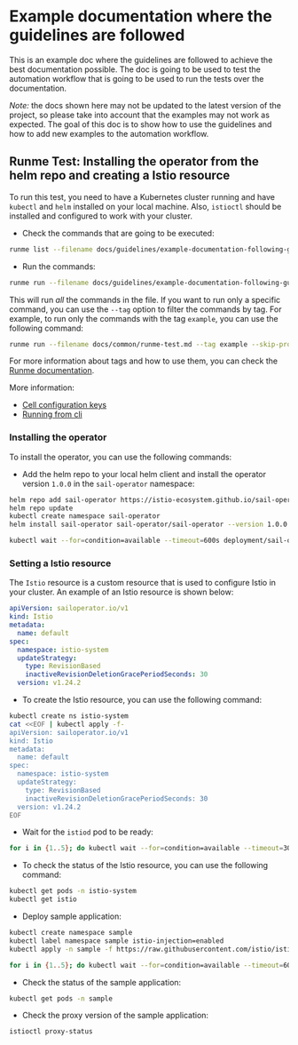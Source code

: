 # Example documentation where the guidelines are followed
This is an example doc where the guidelines are followed to achieve the best documentation possible. The doc is going to be used to test the automation workflow that is going to be used to run the tests over the documentation.

*Note:* the docs shown here may not be updated to the latest version of the project, so please take into account that the examples may not work as expected. The goal of this doc is to show how to use the guidelines and how to add new examples to the automation workflow.

## Runme Test: Installing the operator from the helm repo and creating a Istio resource

To run this test, you need to have a Kubernetes cluster running and have `kubectl` and `helm` installed on your local machine. Also, `istioctl` should be installed and configured to work with your cluster.

- Check the commands that are going to be executed:
```bash { ignore=true }
runme list --filename docs/guidelines/example-documentation-following-guidelines.md
```

- Run the commands:
```bash { ignore=true }
runme run --filename docs/guidelines/example-documentation-following-guidelines.md --all --skip-prompts
```
This will run *all* the commands in the file. If you want to run only a specific command, you can use the `--tag` option to filter the commands by tag. For example, to run only the commands with the tag `example`, you can use the following command:
```bash { ignore=true }
runme run --filename docs/common/runme-test.md --tag example --skip-prompts
```
For more information about tags and how to use them, you can check the [Runme documentation](https://docs.runme.dev/usage/run-tag).

More information:
- [Cell configuration keys](https://docs.runme.dev/configuration/cell-level#cell-configuration-keys)
- [Running from cli](https://docs.runme.dev/getting-started/cli)

### Installing the operator

To install the operator, you can use the following commands:

- Add the helm repo to your local helm client and install the operator version `1.0.0` in the `sail-operator` namespace:
```bash { name=deploy-operator tag=example}
helm repo add sail-operator https://istio-ecosystem.github.io/sail-operator
helm repo update
kubectl create namespace sail-operator
helm install sail-operator sail-operator/sail-operator --version 1.0.0 -n sail-operator
```

```bash { name=validatio-wait-operator tag=example}
kubectl wait --for=condition=available --timeout=600s deployment/sail-operator -n sail-operator
```

### Setting a Istio resource

The `Istio` resource is a custom resource that is used to configure Istio in your cluster. An example of an Istio resource is shown below:

```yaml { ignore=true }
apiVersion: sailoperator.io/v1
kind: Istio
metadata:
  name: default
spec:
  namespace: istio-system
  updateStrategy:
    type: RevisionBased
    inactiveRevisionDeletionGracePeriodSeconds: 30
  version: v1.24.2
```
- To create the Istio resource, you can use the following command:
```bash { name=create-istio tag=example}
kubectl create ns istio-system
cat <<EOF | kubectl apply -f-
apiVersion: sailoperator.io/v1
kind: Istio
metadata:
  name: default
spec:
  namespace: istio-system
  updateStrategy:
    type: RevisionBased
    inactiveRevisionDeletionGracePeriodSeconds: 30
  version: v1.24.2
EOF
```

- Wait for the `istiod` pod to be ready:
```bash { name=wait-istiod tag=example}
for i in {1..5}; do kubectl wait --for=condition=available --timeout=30s deployment/istiod-default-v1-24-2 -n istio-system && break || sleep 5; done
```

- To check the status of the Istio resource, you can use the following command:
```bash { name=check-istio tag=example}
kubectl get pods -n istio-system
kubectl get istio
```

- Deploy sample application:
```bash { name=deploy-sample-app tag=example}
kubectl create namespace sample
kubectl label namespace sample istio-injection=enabled
kubectl apply -n sample -f https://raw.githubusercontent.com/istio/istio/release-1.24/samples/bookinfo/platform/kube/bookinfo.yaml
```
```bash { name=validation-wait-sample-app tag=example}
for i in {1..5}; do kubectl wait --for=condition=available --timeout=600s deployment/productpage-v1 -n sample && break || sleep 5; done
```

- Check the status of the sample application:
```bash { name=check-sample-app tag=example}
kubectl get pods -n sample
```

- Check the proxy version of the sample application:
```bash { name=check-proxy-version tag=example}
istioctl proxy-status 
```